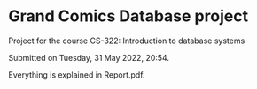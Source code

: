 # Grand Comics Database project
Project for the course CS-322: Introduction to database systems

Submitted on Tuesday, 31 May 2022, 20:54.

Everything is explained in Report.pdf.
